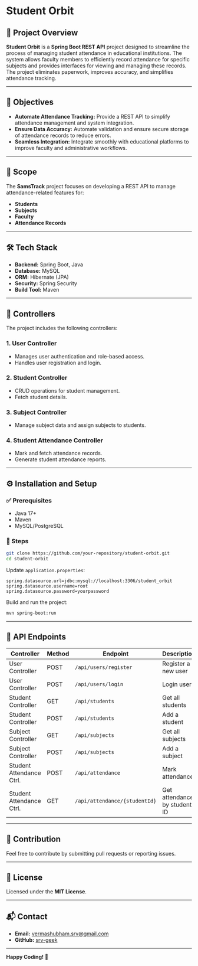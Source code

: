 # Student Orbit

## 📘 Project Overview
**Student Orbit** is a **Spring Boot REST API** project designed to streamline the process of managing student attendance in educational institutions. The system allows faculty members to efficiently record attendance for specific subjects and provides interfaces for viewing and managing these records. The project eliminates paperwork, improves accuracy, and simplifies attendance tracking.

---

## 🎯 Objectives
- **Automate Attendance Tracking:** Provide a REST API to simplify attendance management and system integration.
- **Ensure Data Accuracy:** Automate validation and ensure secure storage of attendance records to reduce errors.
- **Seamless Integration:** Integrate smoothly with educational platforms to improve faculty and administrative workflows.

---

## 📌 Scope
The **SamsTrack** project focuses on developing a REST API to manage attendance-related features for:
- **Students**
- **Subjects**
- **Faculty**
- **Attendance Records**

---

## 🛠 Tech Stack
- **Backend:** Spring Boot, Java  
- **Database:** MySQL  
- **ORM:** Hibernate (JPA)  
- **Security:** Spring Security  
- **Build Tool:** Maven  

---

## 🧭 Controllers
The project includes the following controllers:

### 1. **User Controller**
- Manages user authentication and role-based access.
- Handles user registration and login.

### 2. **Student Controller**
- CRUD operations for student management.
- Fetch student details.

### 3. **Subject Controller**
- Manage subject data and assign subjects to students.

### 4. **Student Attendance Controller**
- Mark and fetch attendance records.
- Generate student attendance reports.

---

## ⚙️ Installation and Setup

### ✅ Prerequisites
- Java 17+
- Maven
- MySQL/PostgreSQL

### 🚀 Steps
```sh
git clone https://github.com/your-repository/student-orbit.git
cd student-orbit
````

Update `application.properties`:

```properties
spring.datasource.url=jdbc:mysql://localhost:3306/student_orbit
spring.datasource.username=root
spring.datasource.password=yourpassword
```

Build and run the project:

```sh
mvn spring-boot:run
```

---

## 🔗 API Endpoints

| Controller               | Method | Endpoint                      | Description                  |
| ------------------------ | ------ | ----------------------------- | ---------------------------- |
| User Controller          | POST   | `/api/users/register`         | Register a new user          |
| User Controller          | POST   | `/api/users/login`            | Login user                   |
| Student Controller       | GET    | `/api/students`               | Get all students             |
| Student Controller       | POST   | `/api/students`               | Add a student                |
| Subject Controller       | GET    | `/api/subjects`               | Get all subjects             |
| Subject Controller       | POST   | `/api/subjects`               | Add a subject                |
| Student Attendance Ctrl. | POST   | `/api/attendance`             | Mark attendance              |
| Student Attendance Ctrl. | GET    | `/api/attendance/{studentId}` | Get attendance by student ID |

---

## 🤝 Contribution

Feel free to contribute by submitting pull requests or reporting issues.

---

## 📄 License

Licensed under the **MIT License**.

---

## 📬 Contact

* **Email:** [vermashubham.srv@gmail.com](mailto:vermashubham.srv@gmail.com)
* **GitHub:** [srv-geek](https://github.com/srv-geek)

---

**Happy Coding! 🚀**

